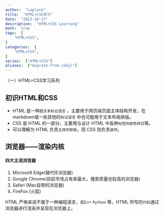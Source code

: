 ```yaml
---
author:  "Laplace" 
title:  "HTML+CSS学习"
date:  "2023-10-12"
description:  "HTML+CSS Learning"
math:  true
tags:  [
    "HTML+CSS",
]
categories:  [
    "HTML+CSS",
]
series:  ["HTML+CSS"]
aliases:  ["migrate-from-jekyl"]
---
```


（一）HTML+CSS学习系列

<!--more-->

##  初识HTML和CSS

+ HTML  是一种`超文本标记语言` ，主要用于网页端页面主体结构开发，在markdown或一些其他的`标记语言` 中也可能用于文本布局排版。
+ CSS 是 HTML 的一部分，主要用与设计 HTML 中各种`标签的颜色样式`等。
+ 可以理解为 HTML 负责`主体的排版`，而 CSS 则负责`装饰`。

## 浏览器——渲染内核

#### 四大主流浏览器

1. Microsoft Edge(替代IE浏览器)
2. Google Chrome(目前市场占有率最大，搜索质量也较高的浏览器)
3. Safari (Mac自带的浏览器)
4. FireFox (火狐) 

HTML 严格来说不属于一种编程语言，如`C++` `Python`  等，HTML 所写的`代码`通过浏览器进行渲染并呈现在浏览器上。